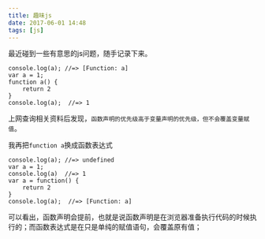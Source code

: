 ```yaml
---
title: 趣味js
date: 2017-06-01 14:48
tags: [js]
---
```

最近碰到一些有意思的js问题，随手记录下来。
```
console.log(a); //=> [Function: a]
var a = 1;
function a() {
    return 2
}
console.log(a);  //=> 1
```
上网查询相关资料后发现，`函数声明的优先级高于变量声明的优先级，但不会覆盖变量赋值`。

我再把`function a`换成函数表达式
```
console.log(a); //=> undefined
var a = 1;
console.log(a)	//=> 1
var a = function() {
    return 2
}
console.log(a);  //=> [Function: a]
```
可以看出，函数声明会提前，也就是说函数声明是在浏览器准备执行代码的时候执行的；而函数表达式是在只是单纯的赋值语句，会覆盖原有值；